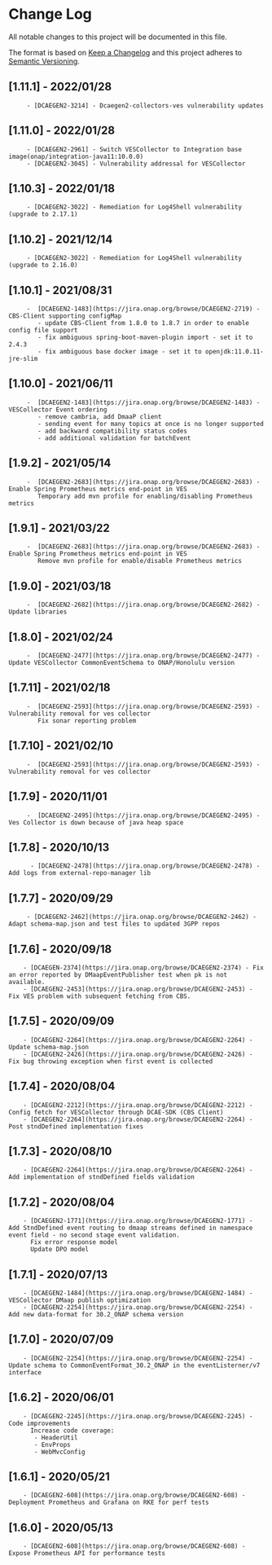 # Change Log
All notable changes to this project will be documented in this file.

The format is based on [Keep a Changelog](http://keepachangelog.com/)
and this project adheres to [Semantic Versioning](http://semver.org/).

## [1.11.1] - 2022/01/28
         - [DCAEGEN2-3214] - Dcaegen2-collectors-ves vulnerability updates

## [1.11.0] - 2022/01/28
         - [DCAEGEN2-2961] - Switch VESCollector to Integration base image(onap/integration-java11:10.0.0)
         - [DCAEGEN2-3045] - Vulnerability addressal for VESCollector

## [1.10.3] - 2022/01/18
         - [DCAEGEN2-3022] - Remediation for Log4Shell vulnerability (upgrade to 2.17.1)

## [1.10.2] - 2021/12/14
         - [DCAEGEN2-3022] - Remediation for Log4Shell vulnerability (upgrade to 2.16.0)

## [1.10.1] - 2021/08/31
         -  [DCAEGEN2-1483](https://jira.onap.org/browse/DCAEGEN2-2719) - CBS-Client supporting configMap
            - update CBS-Client from 1.8.0 to 1.8.7 in order to enable config file support
            - fix ambiguous spring-boot-maven-plugin import - set it to 2.4.3
            - fix ambiguous base docker image - set it to openjdk:11.0.11-jre-slim

## [1.10.0] - 2021/06/11
         -  [DCAEGEN2-1483](https://jira.onap.org/browse/DCAEGEN2-1483) - VESCollector Event ordering
            - remove cambria, add DmaaP client
            - sending event for many topics at once is no longer supported
            - add backward compatibility status codes
            - add additional validation for batchEvent            

## [1.9.2] - 2021/05/14
         -  [DCAEGEN2-2683](https://jira.onap.org/browse/DCAEGEN2-2683) - Enable Spring Prometheus metrics end-point in VES
            Temporary add mvn profile for enabling/disabling Prometheus metrics            

## [1.9.1] - 2021/03/22
         -  [DCAEGEN2-2683](https://jira.onap.org/browse/DCAEGEN2-2683) - Enable Spring Prometheus metrics end-point in VES
            Remove mvn profile for enable/disable Prometheus metrics

## [1.9.0] - 2021/03/18
         -  [DCAEGEN2-2682](https://jira.onap.org/browse/DCAEGEN2-2682) - Update libraries

## [1.8.0] - 2021/02/24
         -  [DCAEGEN2-2477](https://jira.onap.org/browse/DCAEGEN2-2477) - Update VESCollector CommonEventSchema to ONAP/Honolulu version            

## [1.7.11] - 2021/02/18
         -  [DCAEGEN2-2593](https://jira.onap.org/browse/DCAEGEN2-2593) - Vulnerability removal for ves collector
            Fix sonar reporting problem

## [1.7.10] - 2021/02/10
         -  [DCAEGEN2-2593](https://jira.onap.org/browse/DCAEGEN2-2593) - Vulnerability removal for ves collector

## [1.7.9] - 2020/11/01
         -  [DCAEGEN2-2495](https://jira.onap.org/browse/DCAEGEN2-2495) - Ves Collector is down because of java heap space

## [1.7.8] - 2020/10/13
          - [DCAEGEN2-2478](https://jira.onap.org/browse/DCAEGEN2-2478) - Add logs from external-repo-manager lib

## [1.7.7] - 2020/09/29
         - [DCAEGEN2-2462](https://jira.onap.org/browse/DCAEGEN2-2462) - Adapt schema-map.json and test files to updated 3GPP repos 

## [1.7.6] - 2020/09/18
        - [DCAEGEN-2374](https://jira.onap.org/browse/DCAEGEN2-2374) - Fix an error reported by DMaapEventPublisher test when pk is not available.
        - [DCAEGEN2-2453](https://jira.onap.org/browse/DCAEGEN2-2453) - Fix VES problem with subsequent fetching from CBS.

## [1.7.5] - 2020/09/09
        - [DCAEGEN2-2264](https://jira.onap.org/browse/DCAEGEN2-2264) - Update schema-map.json
        - [DCAEGEN2-2426](https://jira.onap.org/browse/DCAEGEN2-2426) - Fix bug throwing exception when first event is collected

## [1.7.4] - 2020/08/04
        - [DCAEGEN2-2212](https://jira.onap.org/browse/DCAEGEN2-2212) - Config fetch for VESCollector through DCAE-SDK (CBS Client)
        - [DCAEGEN2-2264](https://jira.onap.org/browse/DCAEGEN2-2264) - Post stndDefined implementation fixes  

## [1.7.3] - 2020/08/10
        - [DCAEGEN2-2264](https://jira.onap.org/browse/DCAEGEN2-2264) - Add implementation of stndDefined fields validation

## [1.7.2] - 2020/08/04
        - [DCAEGEN2-1771](https://jira.onap.org/browse/DCAEGEN2-1771) - Add StndDefined event routing to dmaap streams defined in namespace event field - no second stage event validation.
          Fix error response model
          Update DPO model

## [1.7.1] - 2020/07/13
        - [DCAEGEN2-1484](https://jira.onap.org/browse/DCAEGEN2-1484) - VESCollector DMaap publish optimization
        - [DCAEGEN2-2254](https://jira.onap.org/browse/DCAEGEN2-2254) - Add new data-format for 30.2_ONAP schema version

## [1.7.0] - 2020/07/09
        - [DCAEGEN2-2254](https://jira.onap.org/browse/DCAEGEN2-2254) - Update schema to CommonEventFormat_30.2_ONAP in the eventListerner/v7 interface

## [1.6.2] - 2020/06/01
        - [DCAEGEN2-2245](https://jira.onap.org/browse/DCAEGEN2-2245) - Code improvements 
          Increase code coverage:
           - HeaderUtil
           - EnvProps
           - WebMvcConfig 

## [1.6.1] - 2020/05/21
        - [DCAEGEN2-608](https://jira.onap.org/browse/DCAEGEN2-608) - Deployment Prometheus and Grafana on RKE for perf tests

## [1.6.0] - 2020/05/13
        - [DCAEGEN2-608](https://jira.onap.org/browse/DCAEGEN2-608) - Expose Prometheus API for performance tests

